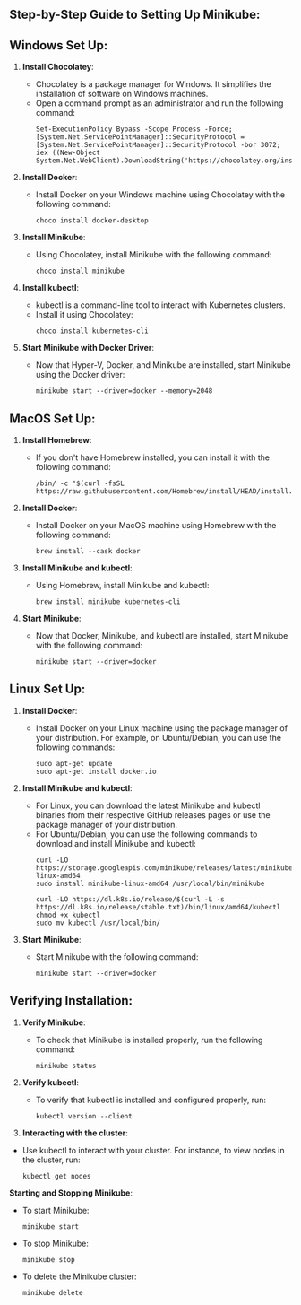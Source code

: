 ## Step-by-Step Guide to Setting Up Minikube:

## Windows Set Up:

1. **Install Chocolatey**:
   - Chocolatey is a package manager for Windows. It simplifies the installation of software on Windows machines.
   - Open a command prompt as an administrator and run the following command:
     ```
     Set-ExecutionPolicy Bypass -Scope Process -Force; [System.Net.ServicePointManager]::SecurityProtocol = [System.Net.ServicePointManager]::SecurityProtocol -bor 3072; iex ((New-Object System.Net.WebClient).DownloadString('https://chocolatey.org/install.ps1'))
     ```

2. **Install Docker**:
   - Install Docker on your Windows machine using Chocolatey with the following command:
     ```
     choco install docker-desktop
     ```

3. **Install Minikube**:
   - Using Chocolatey, install Minikube with the following command:
     ```
     choco install minikube
     ```

4. **Install kubectl**:
   - kubectl is a command-line tool to interact with Kubernetes clusters.
   - Install it using Chocolatey:
     ```
     choco install kubernetes-cli
     ```

5. **Start Minikube with Docker Driver**:
   - Now that Hyper-V, Docker, and Minikube are installed, start Minikube using the Docker driver:
     ```
     minikube start --driver=docker --memory=2048
     ```

## MacOS Set Up:

1. **Install Homebrew**:
   - If you don't have Homebrew installed, you can install it with the following command:
     ```
     /bin/ -c "$(curl -fsSL https://raw.githubusercontent.com/Homebrew/install/HEAD/install.sh)"
     ```

2. **Install Docker**:
   - Install Docker on your MacOS machine using Homebrew with the following command:
     ```
     brew install --cask docker
     ```

3. **Install Minikube and kubectl**:
   - Using Homebrew, install Minikube and kubectl:
     ```
     brew install minikube kubernetes-cli
     ```

4. **Start Minikube**:
   - Now that Docker, Minikube, and kubectl are installed, start Minikube with the following command:
     ```
     minikube start --driver=docker
     ```

## Linux Set Up:

1. **Install Docker**:
   - Install Docker on your Linux machine using the package manager of your distribution. For example, on Ubuntu/Debian, you can use the following commands:
     ```
     sudo apt-get update
     sudo apt-get install docker.io
     ```

2. **Install Minikube and kubectl**:
   - For Linux, you can download the latest Minikube and kubectl binaries from their respective GitHub releases pages or use the package manager of your distribution.
   - For Ubuntu/Debian, you can use the following commands to download and install Minikube and kubectl:
     ```
     curl -LO https://storage.googleapis.com/minikube/releases/latest/minikube-linux-amd64
     sudo install minikube-linux-amd64 /usr/local/bin/minikube

     curl -LO https://dl.k8s.io/release/$(curl -L -s https://dl.k8s.io/release/stable.txt)/bin/linux/amd64/kubectl
     chmod +x kubectl
     sudo mv kubectl /usr/local/bin/
     ```

3. **Start Minikube**:
   - Start Minikube with the following command:
     ```
     minikube start --driver=docker
     ```

## Verifying Installation:

1. **Verify Minikube**:
   - To check that Minikube is installed properly, run the following command:
     ```
     minikube status
     ```

2. **Verify kubectl**:
   - To verify that kubectl is installed and configured properly, run:
     ```
     kubectl version --client
     ```

3.  **Interacting with the cluster**:
   - Use kubectl to interact with your cluster. For instance, to view nodes in the cluster, run:
     ```
     kubectl get nodes
     ```


**Starting and Stopping Minikube**:
   - To start Minikube:
     ```
     minikube start
     ```
   - To stop Minikube:
     ```
     minikube stop
     ```
   - To delete the Minikube cluster:
     ```
     minikube delete
     ```
